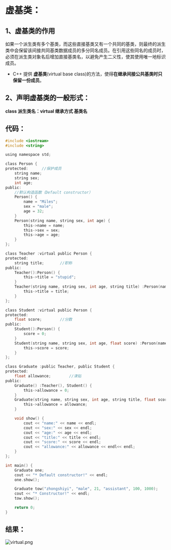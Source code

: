 # 虚基类：

## 1、虚基类的作用

如果一个派生类有多个基类，而这些直接基类又有一个共同的基类，则最终的派生类中会保留该间接共同基类数据成员的多分同名成员。在引用这些同名的成员时，必须在派生类对象名后增加直接基类名，以避免产生二义性，使其使用唯一地标识成员。

+ C++ 提供 **虚基类**(virtual base class)的方法，使得**在继承间接公共基类时只保留一份成员**。

## 2、声明虚基类的一般形式：

**class 派生类名：virtual 继承方式 基类名**

## 代码：
```c
#include <iostream>
#include <string>

using namespace std;

class Person {
protected:		//保护成员
	string name;
	string sex;
	int age;
public:
	//默认构造函数（Default constructor）
	Person() {
		name = "Miles";
		sex = "male";
		age = 32;
	}
	Person(string name, string sex, int age) {
		this->name = name;
		this->sex = sex;
		this->age = age;
	}
};

class Teacher :virtual public Person {
protected:
	string title;		//职称
public:
	Teacher():Person() {
		this->title = "stupid";
	}
	Teacher(string name, string sex, int age, string title) :Person(name, sex, age) {
		this->title = title;
	}
};

class Student :virtual public Person {
protected:
	float score;		//分数
public:
	Student():Person() {
		score = 0;
	}
	Student(string name, string sex, int age, float score) :Person(name, sex, age) {
		this->score = score;
	}
};

class Graduate :public Teacher, public Student {
protected:
	float allowance;		//津贴
public:
	Graduate() :Teacher(), Student() {
		this->allowance = 0;
	}
	Graduate(string name, string sex, int age, string title, float score, float allowance) :Teacher(name, sex, age, title), Student(name, sex, age, score) {
		this->allowance = allowance;
	}

	void show() {
		cout << "name:" << name << endl;
		cout << "sex:" << sex << endl;
		cout << "age:" << age << endl;
		cout << "title:" << title << endl;
		cout << "score:" << score << endl;
		cout << "allowance:" << allowance << endl<< endl;
	}
};

int main() {
	Graduate one;
	cout << "* Default constructor!" << endl;
	one.show();

	Graduate tow("zhongshiyi", "male", 21, "assistant", 100, 1000);
	cout << "* Constructor!" << endl;
	tow.show();

	return 0;
}
```

## 结果：

![virtual.png](https://upload-images.jianshu.io/upload_images/17431817-e35d5db469348f55.png?imageMogr2/auto-orient/strip%7CimageView2/2/w/1240)
